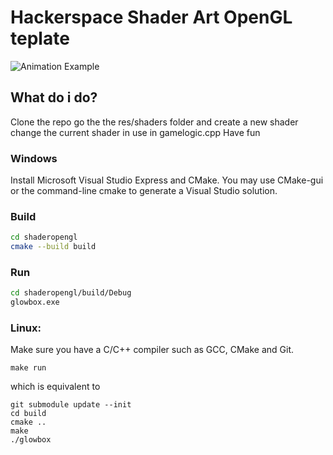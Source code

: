 # Hackerspace Shader Art OpenGL teplate

![Animation Example](dolphin.gif)



## What do i do?
Clone the repo
go the the res/shaders folder and create a new shader
change the current shader in use in gamelogic.cpp
Have fun
### Windows

Install Microsoft Visual Studio Express and CMake.
You may use CMake-gui or the command-line cmake to generate a Visual Studio solution.


### Build
```bash
cd shaderopengl
cmake --build build
```

### Run

```bash
cd shaderopengl/build/Debug
glowbox.exe

```


### Linux:

Make sure you have a C/C++ compiler such as  GCC, CMake and Git.

	make run

which is equivalent to

	git submodule update --init
	cd build
	cmake ..
	make
	./glowbox
